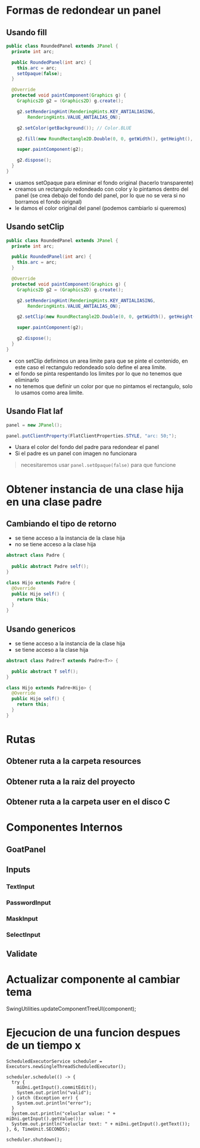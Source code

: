 # Formas de redondear un panel

## Usando fill
```java
public class RoundedPanel extends JPanel {
  private int arc;

  public RoundedPanel(int arc) {
    this.arc = arc;
    setOpaque(false);
  }

  @Override
  protected void paintComponent(Graphics g) {
    Graphics2D g2 = (Graphics2D) g.create();

    g2.setRenderingHint(RenderingHints.KEY_ANTIALIASING,
        RenderingHints.VALUE_ANTIALIAS_ON);

    g2.setColor(getBackground()); // Color.BLUE

    g2.fill(new RoundRectangle2D.Double(0, 0, getWidth(), getHeight(), arc, arc));

    super.paintComponent(g2);

    g2.dispose();
  }
}
```

- usamos setOpaque para eliminar el fondo original (hacerlo transparente)
- creamos un rectangulo redondeado con color y lo pintamos dentro del panel (se crea debajo del fondo del panel, por lo que no se vera si no borramos el fondo oirignal)
- le damos el color original del panel (podemos cambiarlo si queremos)

## Usando setClip
```java
public class RoundedPanel extends JPanel {
  private int arc;

  public RoundedPanel(int arc) {
    this.arc = arc;
  }

  @Override
  protected void paintComponent(Graphics g) {
    Graphics2D g2 = (Graphics2D) g.create();

    g2.setRenderingHint(RenderingHints.KEY_ANTIALIASING,
        RenderingHints.VALUE_ANTIALIAS_ON);

    g2.setClip(new RoundRectangle2D.Double(0, 0, getWidth(), getHeight(), arc, arc));

    super.paintComponent(g2);

    g2.dispose();
  }
}
```

- con setClip definimos un area limite para que se pinte el contenido, en este caso el rectangulo redondeado solo define el area limite.
- el fondo se pinta respentando los limites por lo que no tenemos que eliminarlo
- no tenemos que definir un color por que no pintamos el rectangulo, solo lo usamos como area limite.

## Usando Flat laf

```java
panel = new JPanel();

panel.putClientProperty(FlatClientProperties.STYLE, "arc: 50;");
```

- Usara el color del fondo del padre para redondear el panel
- Si el padre es un panel con imagen no funcionara
> necesitaremos usar `panel.setOpaque(false)` para que funcione

# Obtener instancia de una clase hija en una clase padre

## Cambiando el tipo de retorno

- se tiene acceso a la instancia de la clase hija
- no se tiene acceso a la clase hija

```java
abstract class Padre {
  
  public abstract Padre self();
}

class Hijo extends Padre {
  @Override
  public Hijo self() {
    return this;
  }
}
```
## Usando genericos

- se tiene acceso a la instancia de la clase hija
- se tiene acceso a la clase hija

```java
abstract class Padre<T extends Padre<T>> {

  public abstract T self();
}

class Hijo extends Padre<Hijo> {
  @Override
  public Hijo self() {
    return this;
  }
}
```

# Rutas

## Obtener ruta a la carpeta resources

## Obtener ruta a la raiz del proyecto

## Obtener ruta a la carpeta user en el disco C

# Componentes Internos
## GoatPanel
## Inputs
### TextInput
### PasswordInput
### MaskInput
### SelectInput
## Validate

# Actualizar componente al cambiar tema
SwingUtilities.updateComponentTreeUI(component);

# Ejecucion de una funcion despues de un tiempo x
    ScheduledExecutorService scheduler = Executors.newSingleThreadScheduledExecutor();

    scheduler.schedule(() -> {
      try {
        miDni.getInput().commitEdit();
        System.out.println("valid");
      } catch (Exception err) {
        System.out.println("error");
      }
      System.out.println("celuclar value: " + miDni.getInput().getValue());
      System.out.println("celuclar text: " + miDni.getInput().getText());
    }, 6, TimeUnit.SECONDS);

    scheduler.shutdown();
